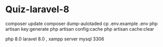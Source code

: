 # Quiz-laravel-8

composer update
composer dump-aulotaded
cp .env.example .env
php artisan key:generate
php artisan config:cache
php artisan cache:clear

php 8.0 laravel 8.0 , xampp server mysql 3306

